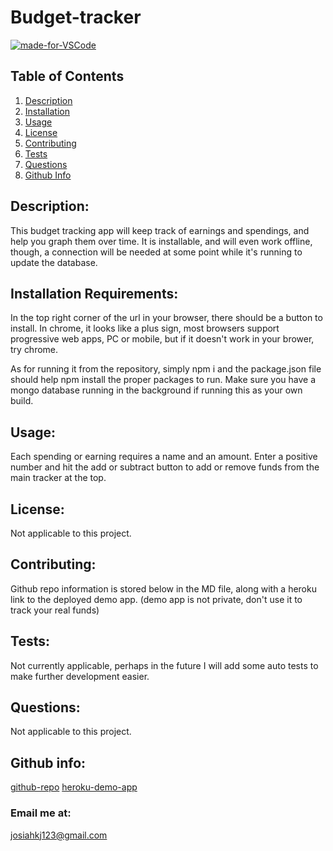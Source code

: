 
# Budget-tracker
[![made-for-VSCode](https://img.shields.io/badge/Made%20for-VSCode-1f425f.svg)](https://github.com/JosiahkJohnson)
    
## Table of Contents
1. [Description](#Description)
2. [Installation](#Installation)
3. [Usage](#Usage)
4. [License](#License)
5. [Contributing](#Contributing)
6. [Tests](#Tests)
7. [Questions](#Questions)
8. [Github Info](#Info)

## Description:<a name = "Description"></a>
This budget tracking app will keep track of earnings and spendings, and help you graph them over time. It is installable, and will even work offline, though, a connection will be needed at some point while it's running to update the database.

## Installation Requirements:<a name = "Installation"></a>
In the top right corner of the url in your browser, there should be a button to install. In chrome, it looks like a plus sign, most browsers support progressive web apps, PC or mobile, but if it doesn't work in your brower, try chrome. 

As for running it from the repository, simply npm i and the package.json file should help npm install the proper packages to run. Make sure you have a mongo database running in the background if running this as your own build.

## Usage:<a name = "Usage"></a>
Each spending or earning requires a name and an amount. Enter a positive number and hit the add or subtract button to add or remove funds from the main tracker at the top.

## License:<a name = "License"></a>
Not applicable to this project.

## Contributing:<a name = "Contributing"></a>
Github repo information is stored below in the MD file, along with a heroku link to the deployed demo app. (demo app is not private, don't use it to track your real funds)

## Tests:<a name = "Tests"></a>
Not currently applicable, perhaps in the future I will add some auto tests to make further development easier.

## Questions:<a name = "Questions"></a>
Not applicable to this project.

## Github info:<a name = "Info"></a>

[github-repo](https://github.com/JosiahkJohnson/budget-tracker)
[heroku-demo-app](https://budgets-tracking-app.herokuapp.com/)

### Email me at:
josiahkj123@gmail.com
